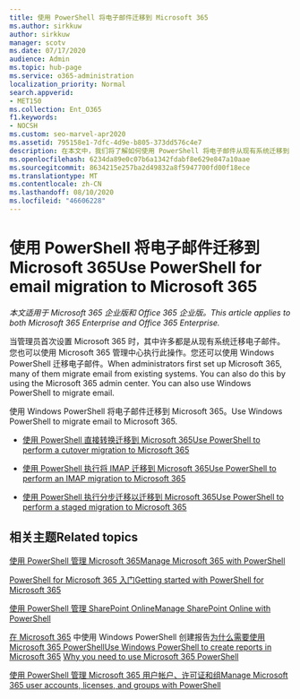 ```yaml
---
title: 使用 PowerShell 将电子邮件迁移到 Microsoft 365
ms.author: sirkkuw
author: sirkkuw
manager: scotv
ms.date: 07/17/2020
audience: Admin
ms.topic: hub-page
ms.service: o365-administration
localization_priority: Normal
search.appverid:
- MET150
ms.collection: Ent_O365
f1.keywords:
- NOCSH
ms.custom: seo-marvel-apr2020
ms.assetid: 795158e1-7dfc-4d9e-b805-373dd576c4e7
description: 在本文中，我们将了解如何使用 PowerShell 将电子邮件从现有系统迁移到 Microsoft 365。
ms.openlocfilehash: 6234da89e0c07b6a1342fdabf8e629e847a10aae
ms.sourcegitcommit: 8634215e257ba2d49832a8f5947700fd00f18ece
ms.translationtype: MT
ms.contentlocale: zh-CN
ms.lasthandoff: 08/10/2020
ms.locfileid: "46606228"
---
```

# <a name="use-powershell-for-email-migration-to-microsoft-365"></a><span data-ttu-id="152ca-103">使用 PowerShell 将电子邮件迁移到 Microsoft 365</span><span class="sxs-lookup"><span data-stu-id="152ca-103">Use PowerShell for email migration to Microsoft 365</span></span>

<span data-ttu-id="152ca-104">*本文适用于 Microsoft 365 企业版和 Office 365 企业版。*</span><span class="sxs-lookup"><span data-stu-id="152ca-104">*This article applies to both Microsoft 365 Enterprise and Office 365 Enterprise.*</span></span>

<span data-ttu-id="152ca-p101">当管理员首次设置 Microsoft 365 时，其中许多都是从现有系统迁移电子邮件。您也可以使用 Microsoft 365 管理中心执行此操作。您还可以使用 Windows PowerShell 迁移电子邮件。</span><span class="sxs-lookup"><span data-stu-id="152ca-p101">When administrators first set up Microsoft 365, many of them migrate email from existing systems. You can also do this by using the Microsoft 365 admin center. You can also use Windows PowerShell to migrate email.</span></span>
  
<span data-ttu-id="152ca-108">使用 Windows PowerShell 将电子邮件迁移到 Microsoft 365。</span><span class="sxs-lookup"><span data-stu-id="152ca-108">Use Windows PowerShell to migrate email to Microsoft 365.</span></span> 
  
- [<span data-ttu-id="152ca-109">使用 PowerShell 直接转换迁移到 Microsoft 365</span><span class="sxs-lookup"><span data-stu-id="152ca-109">Use PowerShell to perform a cutover migration to Microsoft 365</span></span>](use-powershell-to-perform-a-cutover-migration-to-office-365.md)
    
- [<span data-ttu-id="152ca-110">使用 PowerShell 执行将 IMAP 迁移到 Microsoft 365</span><span class="sxs-lookup"><span data-stu-id="152ca-110">Use PowerShell to perform an IMAP migration to Microsoft 365</span></span>](use-powershell-to-perform-an-imap-migration-to-office-365.md)
    
- [<span data-ttu-id="152ca-111">使用 PowerShell 执行分步迁移以迁移到 Microsoft 365</span><span class="sxs-lookup"><span data-stu-id="152ca-111">Use PowerShell to perform a staged migration to Microsoft 365</span></span>](use-powershell-to-perform-a-staged-migration-to-office-365.md)
    
## <a name="related-topics"></a><span data-ttu-id="152ca-112">相关主题</span><span class="sxs-lookup"><span data-stu-id="152ca-112">Related topics</span></span>

[<span data-ttu-id="152ca-113">使用 PowerShell 管理 Microsoft 365</span><span class="sxs-lookup"><span data-stu-id="152ca-113">Manage Microsoft 365 with PowerShell</span></span>](manage-office-365-with-office-365-powershell.md)
  
[<span data-ttu-id="152ca-114">PowerShell for Microsoft 365 入门</span><span class="sxs-lookup"><span data-stu-id="152ca-114">Getting started with PowerShell for Microsoft 365</span></span>](getting-started-with-office-365-powershell.md)
  
[<span data-ttu-id="152ca-115">使用 PowerShell 管理 SharePoint Online</span><span class="sxs-lookup"><span data-stu-id="152ca-115">Manage SharePoint Online with PowerShell</span></span>](manage-sharepoint-online-with-office-365-powershell.md)
  
<span data-ttu-id="152ca-116">[在 Microsoft 365](use-windows-powershell-to-create-reports-in-office-365.md) 
 中使用 Windows PowerShell 创建报告[为什么需要使用 Microsoft 365 PowerShell](why-you-need-to-use-office-365-powershell.md)</span><span class="sxs-lookup"><span data-stu-id="152ca-116">[Use Windows PowerShell to create reports in Microsoft 365](use-windows-powershell-to-create-reports-in-office-365.md)
[Why you need to use Microsoft 365 PowerShell](why-you-need-to-use-office-365-powershell.md)</span></span>
  
[<span data-ttu-id="152ca-117">使用 PowerShell 管理 Microsoft 365 用户帐户、许可证和组</span><span class="sxs-lookup"><span data-stu-id="152ca-117">Manage Microsoft 365 user accounts, licenses, and groups with PowerShell</span></span>](manage-user-accounts-and-licenses-with-office-365-powershell.md)

